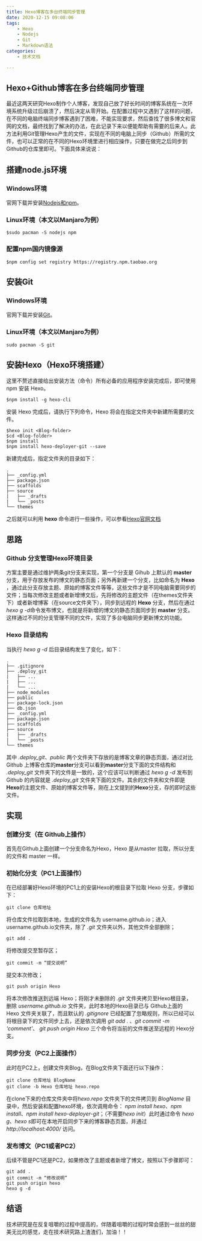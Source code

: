 ```yaml
---
title: Hexo博客在多台终端同步管理
date: 2020-12-15 09:08:06
tags: 
    - Hexo
    - Nodejs
    - Git
    - Markdown语法
categories:
    - 技术文档

---
```


## Hexo+Github博客在多台终端同步管理

最近这两天研究Hexo制作个人博客，发现自己放了好长时间的博客系统在一次环境系统升级过后崩溃了，然后决定从零开始。在配置过程中又遇到了这样的问题，在不同的电脑终端同步博客遇到了困难，不能实现要求，然后查找了很多博文和官网的文档，最终找到了解决的办法，在此记录下来以便能帮助有需要的后来人。此方法利用Git管理Hexo产生的文件，实现在不同的电脑上同步（Github）所需的文件，也可以正常的在不同的Hexo环境里进行相应操作，只要在做完之后同步到Github的仓库里即可。下面具体来说说：

<!--more-->

## 搭建node.js环境

### Windows环境

官网下载并安装[Nodejs和npm](https://nodejs.org/en/)。

### Linux环境（本文以Manjaro为例）

    $sudo pacman -S nodejs npm

### 配置npm国内镜像源

    $npm config set registry https://registry.npm.taobao.org

## 安装Git

### Windows环境

官网下载并安装[Git](https://git-scm.com/download/win)。

### Linux环境（本文以Manjaro为例）

    sudo pacman -S git

## 安装Hexo（Hexo环境搭建）

这里不赘述直接给出安装方法（命令）所有必备的应用程序安装完成后，即可使用 npm 安装 Hexo。

    $npm install -g hexo-cli

安装 Hexo 完成后，请执行下列命令，Hexo 将会在指定文件夹中新建所需要的文件。

    $hexo init <Blog-folder>
    $cd <Blog-folder>
    $npm install
    $npm install hexo-deployer-git --save

新建完成后，指定文件夹<Blog-folder>的目录如下：

    .
    ├── _config.yml
    ├── package.json
    ├── scaffolds
    ├── source
    |   ├── _drafts
    |   └── _posts
    └── themes

之后就可以利用 **hexo** 命令进行一些操作，可以参看[Hexo官网文档](https://hexo.io/zh-cn/docs/)

## 思路

### Github 分支管理Hexo环境目录

方案主要是通过维护两条git分支来实现，第一个分支是 Gihub 上默认的 **master** 分支，用于存放发布的博文的静态页面；另外再新建一个分支，比如命名为 **Hexo** ，通过此分支存放主题、原始的博客文件等等，这些文件才是不同电脑需要同步的文件；当每次修改主题或者新增博文后，先将修改的主题文件（在themes文件夹下）或者新增博客（在source文件夹下），同步到远程的 **Hexo** 分支，然后在通过 *hexo g -d*命令发布博文，也就是将新增的博文的静态页面同步到 **master** 分支。这样通过不同的分支管理不同的文件，实现了多台电脑同步更新博文的功能。

### Hexo 目录结构

当执行 *hexo g -d* 后目录结构发生了变化，如下：

    .
    ├── .gitignore
    ├── .deploy_git
    |   ├── ...
    |   ├── ...
    |   └── ...
    ├── node_modules
    ├── public
    ├── package-lock.json
    ├── db.json
    ├── _config.yml
    ├── package.json
    ├── scaffolds
    ├── source
    |   ├── _drafts
    |   └── _posts
    └── themes

其中 *.deploy_git*、*public* 两个文件夹下存放的是博客文章的静态页面，通过对比 Github 上博客仓库的**master**分支可以看到**master**分支下面的文件结构和 *.deploy_git* 文件夹下的文件是一致的，这个应该可以判断通过 *hexo g -d* 发布到 Github 的内容就是 *.deploy_git* 文件夹下面的文件。其余的文件夹和文件即是**Hexo**的主题文件、原始的博客文件等，刚在上文提到的**Hexo**分支，存的即时这些文件。

## 实现

### 创建分支（在 Github上操作）

首先在Github上面创建一个分支命名为Hexo，Hexo 是从master 拉取，所以分支的文件和 master 一样。

### 初始化分支（PC1上面操作）

在已经部署好Hexo环境的PC1上的安装Hexo的根目录下拉取 Hexo 分支，步骤如下：

    git clone 仓库地址

将仓库文件拉取到本地，生成的文件名为 username.github.io；进入username.github.io文件夹，除了 *.git* 文件夹以外，其他文件全部删除；

    git add .

将修改提交至暂存区；

    git commit -m “提交说明”

提交本次修改；

    git push origin Hexo

将本次修改推送到远端 Hexo；将刚才未删除的 *.git* 文件夹拷贝至Hexo根目录，删除 *username.github.io* 文件夹，此时本地的Hexo目录已与 Github上面的 Hexo 文件夹关联了，而且默认的   *.gitignore* 已经配置了忽略规则，所以已经可以将根目录下的文件同步上去，还是依次调用 *git add .* 、*git commit -m 'comment'*、 *git push origin Hexo* 三个命令将当前的文件推送至远程的 Hexo分支。

### 同步分支（PC2上面操作）

此时在PC2上，创建文件夹Blog，在Blog文件夹下面还行以下操作：

    git clone 仓库地址 BlogName
    git clone -b Hexo 仓库地址 hexo.repo

在clone下来的仓库文件夹中将*hexo.repo* 文件夹下的文件拷贝到 *BlogName* 目录中，然后安装和配置hexo环境，依次调用命令： *npm install hexo*、*npm install*、*npm install hexo-deployer-git*；（不需要*hexo init*）此时通过命令 *hexo g*、*hexo s*即可在本地开启同步下来的博客静态页面，并通过 *http://localhost:4000/* 访问。

### 发布博文（PC1或者PC2）

后续不管是PC1还是PC2，如果修改了主题或者新增了博文，按照以下步骤即可：

    git add .
    git commit -m “修改说明”
    git push origin hexo
    hexo g -d

## 结语

技术研究是在反复咀嚼的过程中提高的，伴随着咀嚼的过程时常会感到一丝丝的甜美无比的感觉，走在技术研究路上渣渣们，加油！！



